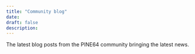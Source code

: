 ```yaml
---
title: "Community blog"
date: 
draft: false
description:
---
```


The latest blog posts from the PINE64 community bringing the latest news.

